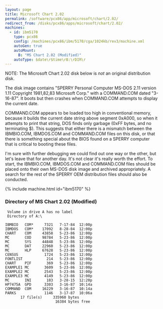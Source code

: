 ```yaml
---
layout: page
title: Microsoft Chart 2.02
permalink: /software/pcx86/app/microsoft/chart/2.02/
redirect_from: /disks/pcx86/apps/microsoft/chart/2.02/
machines:
  - id: ibm5170
    type: pcx86
    config: /machines/pcx86/ibm/5170/cga/1024kb/rev3/machine.xml
    autoGen: true
    autoMount:
      B: "MS Chart 2.02 (Modified)"
    autoType: $date\r$time\rB:\rDIR\r
---
```


NOTE: The Microsoft Chart 2.02 disk below is *not* an original distribution disk.

The disk image contains "SPERRY Personal Computer MS-DOS 2.11 version 1.11 Copyright 1981,82,83 Microsoft Corp."
with a COMMAND.COM dated "3-16-87".  It boots but then crashes when COMMAND.COM attempts to display the current date.

COMMAND.COM appears to be loaded too high in conventional memory, because it builds the current date string above
segment 0xA000, so when it attempts to print that string, DOS finds only garbage (0xFF bytes, and no terminating $).
This suggests that either there is a mismatch between the IBMBIO.COM, IBMDOS.COM and COMMAND.COM files on this disk,
or that there is something special about the BIOS found on a SPERRY computer that is critical to booting these files.

I'm sure with further debugging we could find out one way or the other, but let's leave that for another day.  It's not
clear it's really worth the effort.  To start, the IBMBIO.COM, IBMDOS.COM and COMMAND.COM files should be placed onto
their own MS-DOS disk image and archived appropriately.  A search for the rest of the SPERRY OEM distribution files
should also be conducted.

{% include machine.html id="ibm5170" %}

### Directory of MS Chart 2.02 (Modified)

     Volume in drive A has no label
     Directory of A:\

    IBMBIO   COM*     7321   7-17-84  12:00p
    IBMDOS   COM*    17092   8-28-84  12:00p
    CHART    COM     43858   5-23-86  12:00p
    MC       COD     98784   5-23-86  12:00p
    MC       SYS     44848   5-23-86  12:00p
    MC       DAT     22960   5-23-86  12:00p
    MC       HLP     67628   5-23-86  12:00p
    CENSUS            1724   5-23-86  12:00p
    FONTLIST           214   5-23-86  12:00p
    CHART    PIF       369   5-23-86  12:00p
    EXAMPLE1 MC       3609   5-23-86  12:00p
    EXAMPLE2 MC       2543   5-23-86  12:00p
    EXAMPLE3 MC       4149   5-23-86  12:00p
    MC       INI       183   3-28-15  12:20p
    HP7475A  GPD      3303   3-16-87  10:14a
    COMMAND  COM     16229   3-16-87  10:14a
    PARKS             1146   3-17-87  10:06a
           17 file(s)     335960 bytes
                           16384 bytes free
